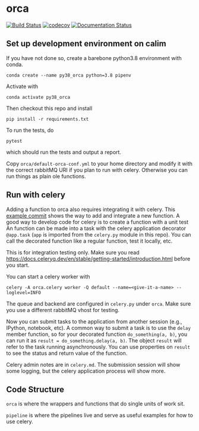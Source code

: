 # orca
[![Build Status](https://travis-ci.com/ovro-lwa/distributed-pipeline.svg?branch=main)](https://travis-ci.com/ovro-lwa/distributed-pipeline)
[![codecov](https://codecov.io/gh/ovro-lwa/distributed-pipeline/branch/main/graph/badge.svg)](https://codecov.io/gh/ovro-lwa/distributed-pipeline)
[![Documentation Status](https://readthedocs.org/projects/distributed-pipeline/badge/?version=latest)](https://distributed-pipeline.readthedocs.io/en/latest/?badge=latest)

## Set up development environment on calim
If you have not done so, create a barebone python3.8 environment with conda.
```
conda create --name py38_orca python=3.8 pipenv
```

Activate with
```
conda activate py38_orca
```
Then checkout this repo and install
```
pip install -r requirements.txt
```

To run the tests, do
```
pytest
```
which should run the tests and output a report.

Copy `orca/default-orca-conf.yml` to your home directory and modify it with the correct rabbitMQ URI if you plan to run with celery. Otherwise you can run things as plain ole functions.

## Run with celery
Adding a function to orca also requires integrating it with celery. This [example commit](https://github.com/ovro-lwa/distributed-pipeline/commit/e1e577437bef3c19162bdab1cd3973bee2128c04) shows the way to add and integrate a new function. A good way to develop code for celery is to create a function with a unit test An function can be made into a task with the celery application decorator `@app.task` (`app` is imported from the `celery.py` module in this repo). You can call the decorated function like a regular function, test it locally, etc.

This is for integration testing only. Make sure you read https://docs.celeryq.dev/en/stable/getting-started/introduction.html before you start.

You can start a celery worker with
```
celery -A orca.celery worker -Q default --name=<give-it-a-name> --loglevel=INFO
```

The queue and backend are configured in `celery.py` under `orca`. Make sure you use a different rabbitMQ vhost for testing.

Now you can submit tasks to the application from another session (e.g., IPython, notebook, etc). A common way to submit a task is to use the `delay` member function, so for your decorated function `do_something(a, b)`, you can run it as `result = do_something.delay(a, b)`.  The object `result` will refer to the task running asynchronously. You can use properties on `result` to see the status and return value of the function.

Celery admin notes are in `celery.md`. The submission session will show some logging, but the celery application process will show more.

## Code Structure
`orca` is where the wrappers and functions that do single units of work sit.

`pipeline` is where the pipelines live and serve as useful examples for how to use celery.
